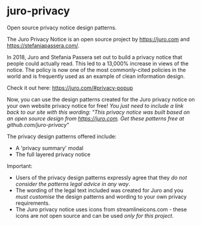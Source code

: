 # juro-privacy
Open source privacy notice design patterns.

The Juro Privacy Notice is an open source project by https://juro.com and https://stefaniapassera.com/. 

In 2018, Juro and Stefania Passera set out to build a privacy notice that people could actually read. This led to a 13,000% increase in views of the notice. The policy is now one of the most commonly-cited policies in the world and is frequently used as an example of clean information design. 

Check it out here: https://juro.com/#privacy-popup

Now, you can use the design patterns created for the Juro privacy notice on your own website privacy notice for free! *You just need to include a link back to our site with this wording: "This privacy notice was built based on an open source design from https://juro.com. Get these patterns free at github.com/juro-privacy*"

The privacy design patterns offered include:

- A 'privacy summary' modal
- The full layered privacy notice

Important: 

- Users of the privacy design patterns expressly agree that they *do not consider the patterns legal advice in any way*. 
- The wording of the legal text included was created for Juro and you *must customise* the design patterns and wording to your own privacy requirements. 
- The Juro privacy notice uses icons from streamlineicons.com - these icons are *not* open source and can be used *only for this project*.
